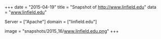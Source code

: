 
+++
date = "2015-04-19"
title = "Snapshot of http://www.linfield.edu"
data = "www.linfield.edu"

Server = ["Apache"]
domain = ["linfield.edu"]

  image = "snapshots/2015_16/www.linfield.edu.png"
+++
#
